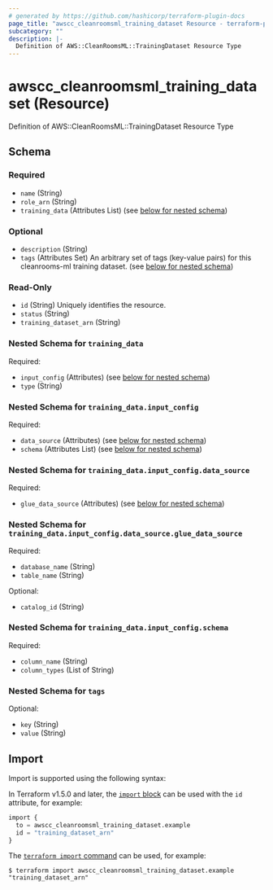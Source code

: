 ```yaml
---
# generated by https://github.com/hashicorp/terraform-plugin-docs
page_title: "awscc_cleanroomsml_training_dataset Resource - terraform-provider-awscc"
subcategory: ""
description: |-
  Definition of AWS::CleanRoomsML::TrainingDataset Resource Type
---
```


# awscc_cleanroomsml_training_dataset (Resource)

Definition of AWS::CleanRoomsML::TrainingDataset Resource Type



<!-- schema generated by tfplugindocs -->
## Schema

### Required

- `name` (String)
- `role_arn` (String)
- `training_data` (Attributes List) (see [below for nested schema](#nestedatt--training_data))

### Optional

- `description` (String)
- `tags` (Attributes Set) An arbitrary set of tags (key-value pairs) for this cleanrooms-ml training dataset. (see [below for nested schema](#nestedatt--tags))

### Read-Only

- `id` (String) Uniquely identifies the resource.
- `status` (String)
- `training_dataset_arn` (String)

<a id="nestedatt--training_data"></a>
### Nested Schema for `training_data`

Required:

- `input_config` (Attributes) (see [below for nested schema](#nestedatt--training_data--input_config))
- `type` (String)

<a id="nestedatt--training_data--input_config"></a>
### Nested Schema for `training_data.input_config`

Required:

- `data_source` (Attributes) (see [below for nested schema](#nestedatt--training_data--input_config--data_source))
- `schema` (Attributes List) (see [below for nested schema](#nestedatt--training_data--input_config--schema))

<a id="nestedatt--training_data--input_config--data_source"></a>
### Nested Schema for `training_data.input_config.data_source`

Required:

- `glue_data_source` (Attributes) (see [below for nested schema](#nestedatt--training_data--input_config--data_source--glue_data_source))

<a id="nestedatt--training_data--input_config--data_source--glue_data_source"></a>
### Nested Schema for `training_data.input_config.data_source.glue_data_source`

Required:

- `database_name` (String)
- `table_name` (String)

Optional:

- `catalog_id` (String)



<a id="nestedatt--training_data--input_config--schema"></a>
### Nested Schema for `training_data.input_config.schema`

Required:

- `column_name` (String)
- `column_types` (List of String)




<a id="nestedatt--tags"></a>
### Nested Schema for `tags`

Optional:

- `key` (String)
- `value` (String)

## Import

Import is supported using the following syntax:

In Terraform v1.5.0 and later, the [`import` block](https://developer.hashicorp.com/terraform/language/import) can be used with the `id` attribute, for example:

```terraform
import {
  to = awscc_cleanroomsml_training_dataset.example
  id = "training_dataset_arn"
}
```

The [`terraform import` command](https://developer.hashicorp.com/terraform/cli/commands/import) can be used, for example:

```shell
$ terraform import awscc_cleanroomsml_training_dataset.example "training_dataset_arn"
```

